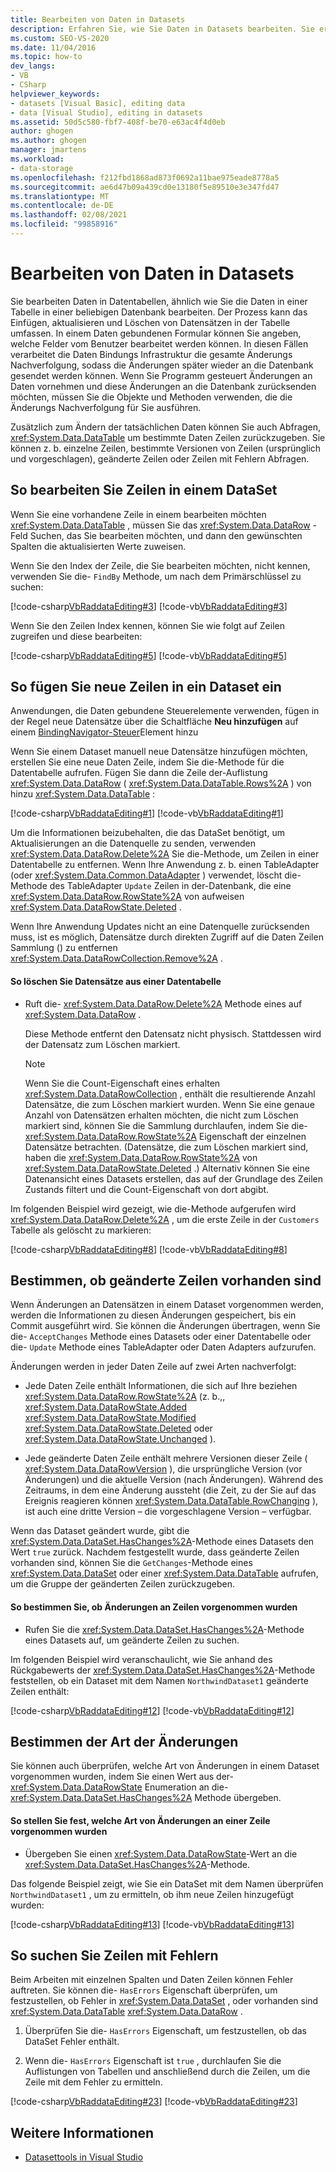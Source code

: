 ```yaml
---
title: Bearbeiten von Daten in Datasets
description: Erfahren Sie, wie Sie Daten in Datasets bearbeiten. Sie erfahren, wie Sie datasetzeilen bearbeiten, neue Zeilen in ein DataSet einfügen, ermitteln, ob geänderte Zeilen vorhanden sind, und Zeilen mit Fehlern suchen.
ms.custom: SEO-VS-2020
ms.date: 11/04/2016
ms.topic: how-to
dev_langs:
- VB
- CSharp
helpviewer_keywords:
- datasets [Visual Basic], editing data
- data [Visual Studio], editing in datasets
ms.assetid: 50d5c580-fbf7-408f-be70-e63ac4f4d0eb
author: ghogen
ms.author: ghogen
manager: jmartens
ms.workload:
- data-storage
ms.openlocfilehash: f212fbd1868ad873f0692a11bae975eade8778a5
ms.sourcegitcommit: ae6d47b09a439cd0e13180f5e89510e3e347fd47
ms.translationtype: MT
ms.contentlocale: de-DE
ms.lasthandoff: 02/08/2021
ms.locfileid: "99858916"
---
```

# <a name="edit-data-in-datasets"></a>Bearbeiten von Daten in Datasets
Sie bearbeiten Daten in Datentabellen, ähnlich wie Sie die Daten in einer Tabelle in einer beliebigen Datenbank bearbeiten. Der Prozess kann das Einfügen, aktualisieren und Löschen von Datensätzen in der Tabelle umfassen. In einem Daten gebundenen Formular können Sie angeben, welche Felder vom Benutzer bearbeitet werden können. In diesen Fällen verarbeitet die Daten Bindungs Infrastruktur die gesamte Änderungs Nachverfolgung, sodass die Änderungen später wieder an die Datenbank gesendet werden können. Wenn Sie Programm gesteuert Änderungen an Daten vornehmen und diese Änderungen an die Datenbank zurücksenden möchten, müssen Sie die Objekte und Methoden verwenden, die die Änderungs Nachverfolgung für Sie ausführen.

Zusätzlich zum Ändern der tatsächlichen Daten können Sie auch Abfragen, <xref:System.Data.DataTable> um bestimmte Daten Zeilen zurückzugeben. Sie können z. b. einzelne Zeilen, bestimmte Versionen von Zeilen (ursprünglich und vorgeschlagen), geänderte Zeilen oder Zeilen mit Fehlern Abfragen.

## <a name="to-edit-rows-in-a-dataset"></a>So bearbeiten Sie Zeilen in einem DataSet
Wenn Sie eine vorhandene Zeile in einem bearbeiten möchten <xref:System.Data.DataTable> , müssen Sie das <xref:System.Data.DataRow> -Feld Suchen, das Sie bearbeiten möchten, und dann den gewünschten Spalten die aktualisierten Werte zuweisen.

Wenn Sie den Index der Zeile, die Sie bearbeiten möchten, nicht kennen, verwenden Sie die- `FindBy` Methode, um nach dem Primärschlüssel zu suchen:

[!code-csharp[VbRaddataEditing#3](../data-tools/codesnippet/CSharp/edit-data-in-datasets_1.cs)]
[!code-vb[VbRaddataEditing#3](../data-tools/codesnippet/VisualBasic/edit-data-in-datasets_1.vb)]

Wenn Sie den Zeilen Index kennen, können Sie wie folgt auf Zeilen zugreifen und diese bearbeiten:

[!code-csharp[VbRaddataEditing#5](../data-tools/codesnippet/CSharp/edit-data-in-datasets_2.cs)]
[!code-vb[VbRaddataEditing#5](../data-tools/codesnippet/VisualBasic/edit-data-in-datasets_2.vb)]

## <a name="to-insert-new-rows-into-a-dataset"></a>So fügen Sie neue Zeilen in ein Dataset ein
Anwendungen, die Daten gebundene Steuerelemente verwenden, fügen in der Regel neue Datensätze über die Schaltfläche **Neu hinzufügen** auf einem [BindingNavigator-Steuer](/dotnet/framework/winforms/controls/bindingnavigator-control-windows-forms)Element hinzu

Wenn Sie einem Dataset manuell neue Datensätze hinzufügen möchten, erstellen Sie eine neue Daten Zeile, indem Sie die-Methode für die Datentabelle aufrufen. Fügen Sie dann die Zeile der-Auflistung <xref:System.Data.DataRow> ( <xref:System.Data.DataTable.Rows%2A> ) von hinzu <xref:System.Data.DataTable> :

[!code-csharp[VbRaddataEditing#1](../data-tools/codesnippet/CSharp/edit-data-in-datasets_3.cs)]
[!code-vb[VbRaddataEditing#1](../data-tools/codesnippet/VisualBasic/edit-data-in-datasets_3.vb)]

Um die Informationen beizubehalten, die das DataSet benötigt, um Aktualisierungen an die Datenquelle zu senden, verwenden <xref:System.Data.DataRow.Delete%2A> Sie die-Methode, um Zeilen in einer Datentabelle zu entfernen. Wenn Ihre Anwendung z. b. einen TableAdapter (oder <xref:System.Data.Common.DataAdapter> ) verwendet, löscht die-Methode des TableAdapter `Update` Zeilen in der-Datenbank, die eine <xref:System.Data.DataRow.RowState%2A> von aufweisen <xref:System.Data.DataRowState.Deleted> .

Wenn Ihre Anwendung Updates nicht an eine Datenquelle zurücksenden muss, ist es möglich, Datensätze durch direkten Zugriff auf die Daten Zeilen Sammlung () zu entfernen <xref:System.Data.DataRowCollection.Remove%2A> .

#### <a name="to-delete-records-from-a-data-table"></a>So löschen Sie Datensätze aus einer Datentabelle

- Ruft die- <xref:System.Data.DataRow.Delete%2A> Methode eines auf <xref:System.Data.DataRow> .

     Diese Methode entfernt den Datensatz nicht physisch. Stattdessen wird der Datensatz zum Löschen markiert.

    > [!NOTE]
    > Wenn Sie die Count-Eigenschaft eines erhalten <xref:System.Data.DataRowCollection> , enthält die resultierende Anzahl Datensätze, die zum Löschen markiert wurden. Wenn Sie eine genaue Anzahl von Datensätzen erhalten möchten, die nicht zum Löschen markiert sind, können Sie die Sammlung durchlaufen, indem Sie die- <xref:System.Data.DataRow.RowState%2A> Eigenschaft der einzelnen Datensätze betrachten. (Datensätze, die zum Löschen markiert sind, haben die <xref:System.Data.DataRow.RowState%2A> von <xref:System.Data.DataRowState.Deleted> .) Alternativ können Sie eine Datenansicht eines Datasets erstellen, das auf der Grundlage des Zeilen Zustands filtert und die Count-Eigenschaft von dort abgibt.

Im folgenden Beispiel wird gezeigt, wie die-Methode aufgerufen wird <xref:System.Data.DataRow.Delete%2A> , um die erste Zeile in der `Customers` Tabelle als gelöscht zu markieren:

[!code-csharp[VbRaddataEditing#8](../data-tools/codesnippet/CSharp/edit-data-in-datasets_4.cs)]
[!code-vb[VbRaddataEditing#8](../data-tools/codesnippet/VisualBasic/edit-data-in-datasets_4.vb)]

## <a name="determine-if-there-are-changed-rows"></a>Bestimmen, ob geänderte Zeilen vorhanden sind
Wenn Änderungen an Datensätzen in einem Dataset vorgenommen werden, werden die Informationen zu diesen Änderungen gespeichert, bis ein Commit ausgeführt wird. Sie können die Änderungen übertragen, wenn Sie die- `AcceptChanges` Methode eines Datasets oder einer Datentabelle oder die- `Update` Methode eines TableAdapter oder Daten Adapters aufzurufen.

Änderungen werden in jeder Daten Zeile auf zwei Arten nachverfolgt:

- Jede Daten Zeile enthält Informationen, die sich auf Ihre beziehen <xref:System.Data.DataRow.RowState%2A> (z. b.,, <xref:System.Data.DataRowState.Added> <xref:System.Data.DataRowState.Modified> <xref:System.Data.DataRowState.Deleted> oder <xref:System.Data.DataRowState.Unchanged> ).

- Jede geänderte Daten Zeile enthält mehrere Versionen dieser Zeile ( <xref:System.Data.DataRowVersion> ), die ursprüngliche Version (vor Änderungen) und die aktuelle Version (nach Änderungen). Während des Zeitraums, in dem eine Änderung aussteht (die Zeit, zu der Sie auf das Ereignis reagieren können <xref:System.Data.DataTable.RowChanging> ), ist auch eine dritte Version – die vorgeschlagene Version – verfügbar.

Wenn das Dataset geändert wurde, gibt die <xref:System.Data.DataSet.HasChanges%2A>-Methode eines Datasets den Wert `true` zurück. Nachdem festgestellt wurde, dass geänderte Zeilen vorhanden sind, können Sie die `GetChanges`-Methode eines <xref:System.Data.DataSet> oder einer <xref:System.Data.DataTable> aufrufen, um die Gruppe der geänderten Zeilen zurückzugeben.

#### <a name="to-determine-if-changes-have-been-made-to-any-rows"></a>So bestimmen Sie, ob Änderungen an Zeilen vorgenommen wurden

- Rufen Sie die <xref:System.Data.DataSet.HasChanges%2A>-Methode eines Datasets auf, um geänderte Zeilen zu suchen.

Im folgenden Beispiel wird veranschaulicht, wie Sie anhand des Rückgabewerts der <xref:System.Data.DataSet.HasChanges%2A>-Methode feststellen, ob ein Dataset mit dem Namen `NorthwindDataset1` geänderte Zeilen enthält:

[!code-csharp[VbRaddataEditing#12](../data-tools/codesnippet/CSharp/edit-data-in-datasets_5.cs)]
[!code-vb[VbRaddataEditing#12](../data-tools/codesnippet/VisualBasic/edit-data-in-datasets_5.vb)]

## <a name="determine-the-type-of-changes"></a>Bestimmen der Art der Änderungen
Sie können auch überprüfen, welche Art von Änderungen in einem Dataset vorgenommen wurden, indem Sie einen Wert aus der- <xref:System.Data.DataRowState> Enumeration an die- <xref:System.Data.DataSet.HasChanges%2A> Methode übergeben.

#### <a name="to-determine-what-type-of-changes-have-been-made-to-a-row"></a>So stellen Sie fest, welche Art von Änderungen an einer Zeile vorgenommen wurden

- Übergeben Sie einen <xref:System.Data.DataRowState>-Wert an die <xref:System.Data.DataSet.HasChanges%2A>-Methode.

Das folgende Beispiel zeigt, wie Sie ein DataSet mit dem Namen überprüfen `NorthwindDataset1` , um zu ermitteln, ob ihm neue Zeilen hinzugefügt wurden:

[!code-csharp[VbRaddataEditing#13](../data-tools/codesnippet/CSharp/edit-data-in-datasets_6.cs)]
[!code-vb[VbRaddataEditing#13](../data-tools/codesnippet/VisualBasic/edit-data-in-datasets_6.vb)]

## <a name="to-locate-rows-that-have-errors"></a>So suchen Sie Zeilen mit Fehlern
Beim Arbeiten mit einzelnen Spalten und Daten Zeilen können Fehler auftreten. Sie können die- `HasErrors` Eigenschaft überprüfen, um festzustellen, ob Fehler in <xref:System.Data.DataSet> , oder vorhanden sind <xref:System.Data.DataTable> <xref:System.Data.DataRow> .

1. Überprüfen Sie die- `HasErrors` Eigenschaft, um festzustellen, ob das DataSet Fehler enthält.

2. Wenn die- `HasErrors` Eigenschaft ist `true` , durchlaufen Sie die Auflistungen von Tabellen und anschließend durch die Zeilen, um die Zeile mit dem Fehler zu ermitteln.

[!code-csharp[VbRaddataEditing#23](../data-tools/codesnippet/CSharp/edit-data-in-datasets_7.cs)]
[!code-vb[VbRaddataEditing#23](../data-tools/codesnippet/VisualBasic/edit-data-in-datasets_7.vb)]

## <a name="see-also"></a>Weitere Informationen

- [Datasettools in Visual Studio](../data-tools/dataset-tools-in-visual-studio.md)
